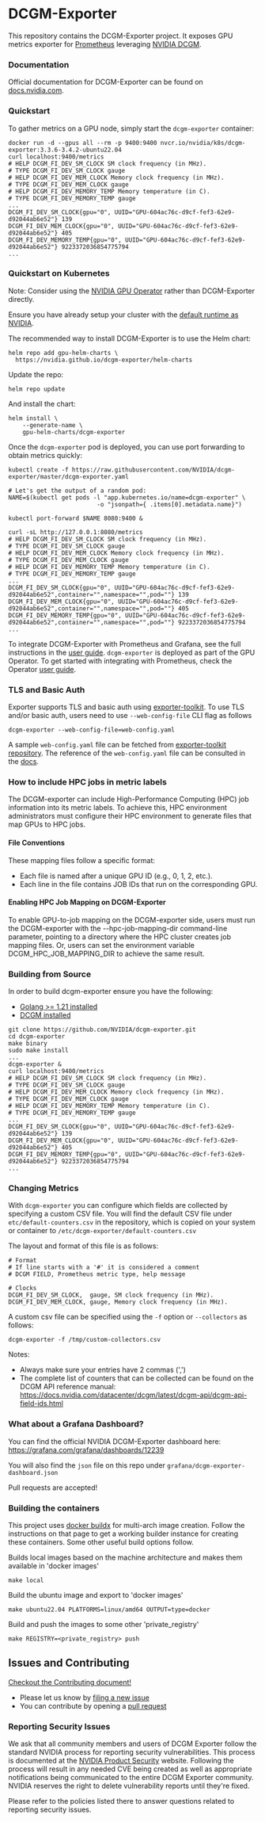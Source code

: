 # DCGM-Exporter

This repository contains the DCGM-Exporter project. It exposes GPU metrics exporter for [Prometheus](https://prometheus.io/) leveraging [NVIDIA DCGM](https://developer.nvidia.com/dcgm).

### Documentation

Official documentation for DCGM-Exporter can be found on [docs.nvidia.com](https://docs.nvidia.com/datacenter/cloud-native/gpu-telemetry/dcgm-exporter.html).

### Quickstart

To gather metrics on a GPU node, simply start the `dcgm-exporter` container:

```shell
docker run -d --gpus all --rm -p 9400:9400 nvcr.io/nvidia/k8s/dcgm-exporter:3.3.6-3.4.2-ubuntu22.04
curl localhost:9400/metrics
# HELP DCGM_FI_DEV_SM_CLOCK SM clock frequency (in MHz).
# TYPE DCGM_FI_DEV_SM_CLOCK gauge
# HELP DCGM_FI_DEV_MEM_CLOCK Memory clock frequency (in MHz).
# TYPE DCGM_FI_DEV_MEM_CLOCK gauge
# HELP DCGM_FI_DEV_MEMORY_TEMP Memory temperature (in C).
# TYPE DCGM_FI_DEV_MEMORY_TEMP gauge
...
DCGM_FI_DEV_SM_CLOCK{gpu="0", UUID="GPU-604ac76c-d9cf-fef3-62e9-d92044ab6e52"} 139
DCGM_FI_DEV_MEM_CLOCK{gpu="0", UUID="GPU-604ac76c-d9cf-fef3-62e9-d92044ab6e52"} 405
DCGM_FI_DEV_MEMORY_TEMP{gpu="0", UUID="GPU-604ac76c-d9cf-fef3-62e9-d92044ab6e52"} 9223372036854775794
...
```

### Quickstart on Kubernetes

Note: Consider using the [NVIDIA GPU Operator](https://github.com/NVIDIA/gpu-operator) rather than DCGM-Exporter directly.

Ensure you have already setup your cluster with the [default runtime as NVIDIA](https://github.com/NVIDIA/nvidia-container-runtime#docker-engine-setup).

The recommended way to install DCGM-Exporter is to use the Helm chart:

```shell
helm repo add gpu-helm-charts \
  https://nvidia.github.io/dcgm-exporter/helm-charts
```

Update the repo:

```shell
helm repo update
```

And install the chart:

```shell
helm install \
    --generate-name \
    gpu-helm-charts/dcgm-exporter
```

Once the `dcgm-exporter` pod is deployed, you can use port forwarding to obtain metrics quickly:

```shell
kubectl create -f https://raw.githubusercontent.com/NVIDIA/dcgm-exporter/master/dcgm-exporter.yaml

# Let's get the output of a random pod:
NAME=$(kubectl get pods -l "app.kubernetes.io/name=dcgm-exporter" \
                         -o "jsonpath={ .items[0].metadata.name}")

kubectl port-forward $NAME 8080:9400 &

curl -sL http://127.0.0.1:8080/metrics
# HELP DCGM_FI_DEV_SM_CLOCK SM clock frequency (in MHz).
# TYPE DCGM_FI_DEV_SM_CLOCK gauge
# HELP DCGM_FI_DEV_MEM_CLOCK Memory clock frequency (in MHz).
# TYPE DCGM_FI_DEV_MEM_CLOCK gauge
# HELP DCGM_FI_DEV_MEMORY_TEMP Memory temperature (in C).
# TYPE DCGM_FI_DEV_MEMORY_TEMP gauge
...
DCGM_FI_DEV_SM_CLOCK{gpu="0", UUID="GPU-604ac76c-d9cf-fef3-62e9-d92044ab6e52",container="",namespace="",pod=""} 139
DCGM_FI_DEV_MEM_CLOCK{gpu="0", UUID="GPU-604ac76c-d9cf-fef3-62e9-d92044ab6e52",container="",namespace="",pod=""} 405
DCGM_FI_DEV_MEMORY_TEMP{gpu="0", UUID="GPU-604ac76c-d9cf-fef3-62e9-d92044ab6e52",container="",namespace="",pod=""} 9223372036854775794
...

```

To integrate DCGM-Exporter with Prometheus and Grafana, see the full instructions in the [user guide](https://docs.nvidia.com/datacenter/cloud-native/gpu-telemetry/latest/).
`dcgm-exporter` is deployed as part of the GPU Operator. To get started with integrating with Prometheus, check the Operator [user guide](https://docs.nvidia.com/datacenter/cloud-native/gpu-operator/getting-started.html#gpu-telemetry).

### TLS and Basic Auth

Exporter supports TLS and basic auth using [exporter-toolkit](https://github.com/prometheus/exporter-toolkit). To use TLS and/or basic auth, users need to use `--web-config-file` CLI flag as follows

```shell
dcgm-exporter --web-config-file=web-config.yaml
```

A sample `web-config.yaml` file can be fetched from [exporter-toolkit repository](https://github.com/prometheus/exporter-toolkit/blob/master/docs/web-config.yml). The reference of the `web-config.yaml` file can be consulted in the [docs](https://github.com/prometheus/exporter-toolkit/blob/master/docs/web-configuration.md).

### How to include HPC jobs in metric labels

The DCGM-exporter can include High-Performance Computing (HPC) job information into its metric labels. To achieve this, HPC environment administrators must configure their HPC environment to generate files that map GPUs to HPC jobs.

#### File Conventions

These mapping files follow a specific format:

* Each file is named after a unique GPU ID (e.g., 0, 1, 2, etc.).
* Each line in the file contains JOB IDs that run on the corresponding GPU.

#### Enabling HPC Job Mapping on DCGM-Exporter

To enable GPU-to-job mapping on the DCGM-exporter side, users must run the DCGM-exporter with the --hpc-job-mapping-dir command-line parameter, pointing to a directory where the HPC cluster creates job mapping files. Or, users can set the environment variable DCGM_HPC_JOB_MAPPING_DIR to achieve the same result.

### Building from Source

In order to build dcgm-exporter ensure you have the following:

* [Golang >= 1.21 installed](https://golang.org/)
* [DCGM installed](https://developer.nvidia.com/dcgm)

```shell
git clone https://github.com/NVIDIA/dcgm-exporter.git
cd dcgm-exporter
make binary
sudo make install
...
dcgm-exporter &
curl localhost:9400/metrics
# HELP DCGM_FI_DEV_SM_CLOCK SM clock frequency (in MHz).
# TYPE DCGM_FI_DEV_SM_CLOCK gauge
# HELP DCGM_FI_DEV_MEM_CLOCK Memory clock frequency (in MHz).
# TYPE DCGM_FI_DEV_MEM_CLOCK gauge
# HELP DCGM_FI_DEV_MEMORY_TEMP Memory temperature (in C).
# TYPE DCGM_FI_DEV_MEMORY_TEMP gauge
...
DCGM_FI_DEV_SM_CLOCK{gpu="0", UUID="GPU-604ac76c-d9cf-fef3-62e9-d92044ab6e52"} 139
DCGM_FI_DEV_MEM_CLOCK{gpu="0", UUID="GPU-604ac76c-d9cf-fef3-62e9-d92044ab6e52"} 405
DCGM_FI_DEV_MEMORY_TEMP{gpu="0", UUID="GPU-604ac76c-d9cf-fef3-62e9-d92044ab6e52"} 9223372036854775794
...
```

### Changing Metrics

With `dcgm-exporter` you can configure which fields are collected by specifying a custom CSV file.
You will find the default CSV file under `etc/default-counters.csv` in the repository, which is copied on your system or container to `/etc/dcgm-exporter/default-counters.csv`

The layout and format of this file is as follows:

```
# Format
# If line starts with a '#' it is considered a comment
# DCGM FIELD, Prometheus metric type, help message

# Clocks
DCGM_FI_DEV_SM_CLOCK,  gauge, SM clock frequency (in MHz).
DCGM_FI_DEV_MEM_CLOCK, gauge, Memory clock frequency (in MHz).
```

A custom csv file can be specified using the `-f` option or `--collectors` as follows:

```shell
dcgm-exporter -f /tmp/custom-collectors.csv
```

Notes:

* Always make sure your entries have 2 commas (',')
* The complete list of counters that can be collected can be found on the DCGM API reference manual: <https://docs.nvidia.com/datacenter/dcgm/latest/dcgm-api/dcgm-api-field-ids.html>

### What about a Grafana Dashboard?

You can find the official NVIDIA DCGM-Exporter dashboard here: <https://grafana.com/grafana/dashboards/12239>

You will also find the `json` file on this repo under `grafana/dcgm-exporter-dashboard.json`

Pull requests are accepted!

### Building the containers

This project uses [docker buildx](https://docs.docker.com/buildx/working-with-buildx/) for multi-arch image creation. Follow the instructions on that page to get a working builder instance for creating these containers. Some other useful build options follow.

Builds local images based on the machine architecture and makes them available in 'docker images'

```
make local
```

Build the ubuntu image and export to 'docker images'

```shell
make ubuntu22.04 PLATFORMS=linux/amd64 OUTPUT=type=docker
```

Build and push the images to some other 'private_registry'

```shell
make REGISTRY=<private_registry> push
```

## Issues and Contributing

[Checkout the Contributing document!](CONTRIBUTING.md)

* Please let us know by [filing a new issue](https://github.com/NVIDIA/dcgm-exporter/issues/new)
* You can contribute by opening a [pull request](https://github.com/NVIDIA/dcgm-exporter)

### Reporting Security Issues

We ask that all community members and users of DCGM Exporter follow the standard NVIDIA process for reporting security vulnerabilities. This process is documented at the [NVIDIA Product Security](https://www.nvidia.com/en-us/security/) website.
Following the process will result in any needed CVE being created as well as appropriate notifications being communicated
to the entire DCGM Exporter community. NVIDIA reserves the right to delete vulnerability reports until they're fixed.

Please refer to the policies listed there to answer questions related to reporting security issues.
